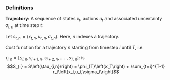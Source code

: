 ### Definitions
**Trajectory:** A sequence of states $x_t$, actions $u_t$ and associated uncertainty $\sigma_{t,n}$ at time step $t$. 

Let $s_{t,n} = \left(x_{t,n},u_{t,n},\sigma_{t,n}\right)$. Here, $n$ indexes a trajectory. 

Cost function for a trajectory $n$ starting from timestep $i$ until $T$, i.e.  

$\tau_{i,n} = \left[s_{i,n},s_{i+1,n},s_{i+2,n},.....,s_{T,n}\right]:$ is $$S_{i} = S\left(\tau_{i,n}\right) = \phi_{T}\left(x_T\right) + \sum_{t=i}^{T-1} r_t\left(x_t,u_t,\sigma_t\right)$$